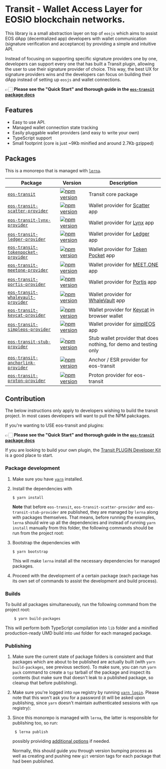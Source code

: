 # Transit - Wallet Access Layer for EOSIO blockchain networks.

This library is a small abstraction layer on top of `eosjs` which aims to assist EOS dApp (decentralized app) developers with wallet communication (signature verification and acceptance) by providing a simple and intuitive API.

Instead of focusing on supporting specific signature providers one by one, developers can support every one that has built a Transit plugin, allowing the user to use their signature provider of choice. This way, the best UX for signature providers wins and the developers can focus on building their dApp instead of setting up `eosjs` and wallet connections.

👉🏻 **Please see the "Quick Start" and thorough guide in the [`eos-transit` package docs](packages/eos-transit)**


## Features

- Easy to use API.
- Managed wallet connection state tracking
- Easily pluggable wallet providers (and easy to write your own)
- TypeScript support
- Small footprint (core is just ~9Kb minified and around 2.7Kb gzipped)


## Packages

This is a monorepo that is managed with [`lerna`](https://github.com/lerna/lerna).


| Package                                                                         | Version | Description                       |
|---------------------------------------------------------------------------------|---------|-----------------------------------|
| [`eos-transit`](packages/eos-transit)                                           | [![npm version](https://badge.fury.io/js/eos-transit.svg)](https://badge.fury.io/js/eos-transit)   | Transit core package                |
| [`eos-transit-scatter-provider`](packages/eos-transit-scatter-provider)         | [![npm version](https://badge.fury.io/js/eos-transit-scatter-provider.svg)](https://badge.fury.io/js/eos-transit-scatter-provider)   | Wallet provider for [Scatter](https://get-scatter.com/) app |
| [`eos-transit-lynx-provider`](packages/eos-transit-lynx-provider)               | [![npm version](https://badge.fury.io/js/eos-transit-lynx-provider.svg)](https://badge.fury.io/js/eos-transit-lynx-provider)   | Wallet provider for [Lynx](https://eoslynx.com/) app |
| [`eos-transit-ledger-provider`](packages/eos-transit-ledger-provider)           | [![npm version](https://badge.fury.io/js/eos-transit-ledger-provider.svg)](https://badge.fury.io/js/eos-transit-ledger-provider)   | Wallet provider for [Ledger](https://www.ledger.com/) app |
| [`eos-transit-tokenpocket-provider`](packages/eos-transit-tokenpocket-provider) | [![npm version](https://badge.fury.io/js/eos-transit-tokenpocket-provider.svg)](https://badge.fury.io/js/eos-transit-tokenpocket-provider)   | Wallet provider for [Token Pocket](https://www.tokenpocket.pro/) app |
| [`eos-transit-meetone-provider`](packages/eos-transit-meetone-provider) | [![npm version](https://badge.fury.io/js/eos-transit-meetone-provider.svg)](https://badge.fury.io/js/eos-transit-meetone-provider)   | Wallet provider for [MEET.ONE](https://meet.one/) app |
| [`eos-transit-portis-provider`](packages/eos-transit-portis-provider) | [![npm version](https://badge.fury.io/js/eos-transit-portis-provider.svg)](https://badge.fury.io/js/eos-transit-portis-provider)   | Wallet provider for [Portis](https://www.portis.io) app |
| [`eos-transit-whalevault-provider`](packages/eos-transit-whalevault-provider) | [![npm version](https://badge.fury.io/js/eos-transit-whalevault-provider.svg)](https://badge.fury.io/js/eos-transit-portis-provider)   | Wallet provider for [WhaleVault](https://github.com/alexpmorris/WhaleVault) app |
| [`eos-transit-keycat-provider`](packages/eos-transit-keycat-provider) | [![npm version](https://badge.fury.io/js/eos-transit-keycat-provider.svg)](https://badge.fury.io/js/eos-transit-keycat-provider)   | Wallet provider for [Keycat](https://github.com/EOSDAQ/keycat) in browser wallet |
| [`eos-transit-simpleos-provider`](packages/eos-transit-simpleos-provider) | [![npm version](https://badge.fury.io/js/eos-transit-simpleos-provider.svg)](https://badge.fury.io/js/eos-transit-simpleos-provider)   | Wallet provider for [simplEOS](https://eosrio.io/simpleos/) app |
| [`eos-transit-stub-provider`](packages/eos-transit-stub-provider)               | [![npm version](https://badge.fury.io/js/eos-transit-stub-provider.svg)](https://badge.fury.io/js/eos-transit-stub-provider)   | Stub wallet provider that does nothing, for demo and testing only |
| [`eos-transit-anchorlink-provider`](packages/eos-transit-anchorlink-provider)               | [![npm version](https://badge.fury.io/js/eos-transit-anchorlink-provider.svg)](https://badge.fury.io/js/eos-transit-anchorlink-provider)   | Anchor / ESR provider for eos-transit |
| [`eos-transit-proton-provider`](packages/eos-transit-proton-provider)               | [![npm version](https://badge.fury.io/js/eos-transit-proton-provider.svg)](https://badge.fury.io/js/eos-transit-proton-provider)   | Proton provider for eos-transit |

## Contribution

The below instructions only apply to developers wishing to build the transit project. In most cases developers will want to pull the NPM pakckages.

If you're wanting to USE eos-transit and plugins:

 👉🏻 **Please see the "Quick Start" and thorough guide in the [`eos-transit` package docs](packages/eos-transit)**

If you are looking to build your own plugin, the [Transit PLUGIN Developer Kit](/eosnewyork/eos-transit/tree/master/plugin-dev/transit-dev-simple) is a good place to start.

### Package development

1.  Make sure you have [`yarn`](https://yarnpkg.com) installed.

2.  Install the dependencies with

        $ yarn install

    **Note** that before `eos-transit`, `eos-transit-scatter-provider` and `eos-transit-stub-provider` are published, they are managed by `lerna` along with packages themselves. That means, before running the examples, `lerna` should wire up all the dependencies and instead of running `yarn install` manually from this folder, the following commands should be run from the project root:

3.  Bootstrap the dependencies with

        $ yarn bootstrap

    This will make `lerna` install all the necessary dependencies for managed packages.

4.  Proceed with the development of a certain package (each package has its own set of commands to assist the development and build process).


### Builds

To build all packages simultaneously, run the following command from the project root:

        $ yarn build-packages

This will perform both TypeScript compilation into `lib` folder and a minified production-ready UMD build into `umd` folder for each managed package.


### Publishing

1. Make sure the current state of package folders is consistent and that packages which are about to be published are actually built (with `yarn build-packages`, see previous section). To make sure, you can run `yarn pack` command to create a `tgz` tarball of the package and inspect its contents (but make sure that doesn't leak to a published package, so cleanup that before publishing).

2. Make sure you're logged into `npm` registry by running [`yarn login`](https://yarnpkg.com/lang/en/docs/cli/login/). Please note that this won't ask you for a password (it will be asked upon publishing, since `yarn` doesn't maintain authenticated sessions with `npm` registry):

3. Since this monorepo is managed with `lerna`, the latter is responsible for publishing too, so run:

        $ lerna publish

    possibly proividing [additional options](https://github.com/lerna/lerna/tree/master/commands/publish) if needed.

    Normally, this should guide you through version bumping process as well as creating and pushing new `git` version tags for each package that had been published.
